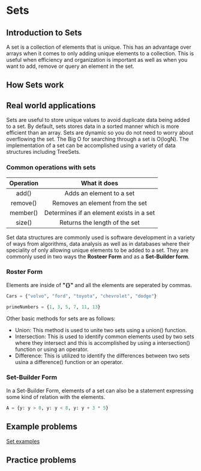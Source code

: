 # Sets

## Introduction to Sets
A set is a collection of elements that is unique. This has an advantage over arrays when it comes to only
adding unique elements to a collection. This is useful when efficiency and organization is important as
well as when you want to add, remove or query an element in the set.

## How Sets work

## Real world applications
Sets are useful to store unique values to avoid duplicate data being added to a set. By default, sets
stores data in a sorted manner which is more efficient than an array. Sets are dynamic so you do not
need to worry about overflowing the set. The Big O for searching through a set is O(logN). The
implementation of a set can be accomplished using a variety of data structures including TreeSets.

### Common operations with sets

|Operation |What it does|
|:--------:|:----------:|
|add()|Adds an element to a set|
|remove()|Removes an element from the set|
|member()|Determines if an element exists in a set|
|size()|Returns the length of the set|

Set data structures are commonly used is software development in a variety of ways from algorithms, data analysis as well as in databases where their speciality of only allowing unique elements to be added to a set. They are commonly used in two ways the **Rosteer Form** and as a **Set-Builder form**. 

### Roster Form 
Elements are inside of **"{}"** and all the elements are seperated by commas.

```python
Cars = {"volvo", "ford", "toyota", "chevrolet", "dodge"}

primeNumbers = {1, 3, 5, 7, 11, 13}
```

Other basic methods for sets are as follows:

- Union: This method is used to unite two sets using a union() function. 
- Intersection: This is used to identify common elements used by two sets where they intersect and this is accomplished by using a intersection() function or using an operator.
- Difference: This is utilized to identify the differences between two sets usina a difference() function or an operator.

### Set-Builder Form
In a Set-Builder Form, elements of a set can also be a statement expressing some kind of relation with the elements.

```python
A = {y: y > 0, y: y < 8, y: y + 3 * 5}
```

## Example problems

[Set examples](/python_data_structure_tutorial/examples/example_sets.py)

## Practice problems